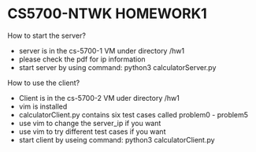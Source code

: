 # CS5700-NTWK HOMEWORK1
How to start the server?
- server is in the cs-5700-1 VM under directory /hw1
- please check the pdf for ip information
- start server by using command:
python3 calculatorServer.py

How to use the client?
- Client is in the cs-5700-2 VM uder directory /hw1
- vim is installed 
- calculatorClient.py contains six test cases called problem0 - problem5
- use vim to change the server_ip if you want
- use vim to try different test cases if you want 
- start client by useing command:
python3 calculatorClient.py
